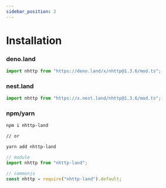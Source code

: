 ```yaml
---
sidebar_position: 2
---
```


# Installation

### deno.land

```ts
import nhttp from "https://deno.land/x/nhttp@1.3.6/mod.ts";
```

### nest.land

```ts
import nhttp from "https://x.nest.land/nhttp@1.3.6/mod.ts";
```

### npm/yarn

```bash
npm i nhttp-land

// or

yarn add nhttp-land
```

```ts
// module
import nhttp from "nhttp-land";

// commonjs
const nhttp = require("nhttp-land").default;
```